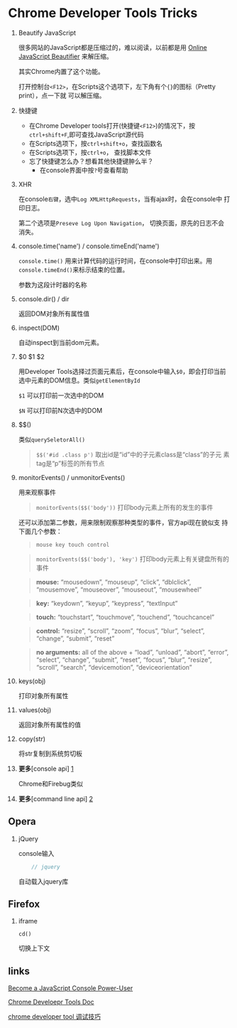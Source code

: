 Chrome Developer Tools Tricks
======

1. Beautify JavaScript

    很多网站的JavaScript都是压缩过的，难以阅读，以前都是用
    [Online JavaScript Beautifier](http://jsbeautifier.org/)
    来解压缩。
    
    其实Chrome内置了这个功能。
    
    打开控制台`<F12>`，在Scripts这个选项下，左下角有个`{}`的图标（Pretty print），点一下就
    可以解压缩。

1. 快捷键
    * 在Chrome Developer tools打开(快捷键`<F12>`)的情况下，按`ctrl+shift+F`,即可查找JavaScript源代码
    * 在Scripts选项下，按`ctrl+shift+o`，查找函数名
    * 在Scripts选项下，按`ctrl+o`， 查找脚本文件
    * 忘了快捷键怎么办？想看其他快捷键肿么半？
        * 在console界面中按`?`号查看帮助

1. XHR

    在console`右键`，选中`Log XMLHttpRequests`，当有ajax时，会在console中
    打印日志。
    
    第二个选项是`Preseve Log Upon Navigation`， 切换页面，原先的日志不会
    消失。

2. console.time('name') / console.timeEnd('name')    

    `console.time()` 用来计算代码的运行时间，在console中打印出来。用
    `console.timeEnd()`来标示结束的位置。
    
    参数为这段计时器的名称

3. console.dir() / dir

    返回DOM对象所有属性值
    
4. inspect(DOM)

    自动inspect到当前dom元素。

5. $0 $1 $2

    用Developer Tools选择过页面元素后，在console中输入`$0`，即会打印当前
    选中元素的DOM信息。类似`getElementById`
    
    `$1` 可以打印前一次选中的DOM
    
    `$N` 可以打印前N次选中的DOM

6. $$() 

    类似`querySeletorAll()`
    
    > `$$('#id .class p')` 取出id是“id”中的子元素class是“class”的子元
    素tag是“p”标签的所有节点

7. monitorEvents() / unmonitorEvents()

    用来观察事件
    
    > `monitorEvents($$('body'))` 打印body元素上所有的发生的事件
    
    还可以添加第二参数，用来限制观察那种类型的事件，官方api现在貌似支
    持下面几个参数：
    
    > `mouse key touch control`
    
    > `monitorEvents($$('body'), 'key')` 打印body元素上有关键盘所有的事件

    > **mouse:**  “mousedown”, “mouseup”, “click”, “dblclick”,
      “mousemove”, “mouseover”, “mouseout”, “mousewheel” 

    > **key:** “keydown”, “keyup”, “keypress”, “textInput”

    > **touch:**  “touchstart”, “touchmove”, “touchend”,
      “touchcancel”

    > **control:**  “resize”, “scroll”, “zoom”, “focus”, “blur”,
      “select”, “change”, “submit”, “reset”

    > **no arguments:** all of the above + “load”, “unload”, “abort”, “error”, “select”, “change”, “submit”, “reset”, “focus”, “blur”, “resize”, “scroll”, “search”, “devicemotion”, “deviceorientation”

8. keys(obj) 

    打印对象所有属性

9. values(obj) 

    返回对象所有属性的值

10. copy(str)

    将str复制到系统剪切板
    
11. **更多**[console api] [1]

    Chrome和Firebug类似


12. **更多**[command line api] [2]


## Opera

1. jQuery    

    console输入
    ``` javascript
        // jquery 
    ```
    自动载入jquery库

## Firefox

1. iframe

    `cd()`
    
    切换上下文

## links

[Become a JavaScript Console Power-User](https://www.youtube.com/watch?feature=player_embedded&v=4mf_yNLlgic#!)

[Chrome Develoepr Tools Doc](https://developers.google.com/chrome-developer-tools/docs/overview)

[chrome developer tool 调试技巧](http://ued.taobao.com/blog/2012/06/03/debug-with-chrome-dev-tool/)

[1]: http://getfirebug.com/wiki/index.php/Console_API#console.trace.28.29 "Console APi"

[2]: http://getfirebug.com/wiki/index.php/Command_Line_API      "Command Line Api"
